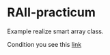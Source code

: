 # RAII-practicum
Example realize  smart array class.

Condition you see this [link](https://github.com/netology-code/cppl-homeworks/tree/main/03/01)
